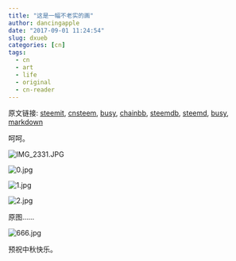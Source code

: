 ```yaml
---
title: "这是一幅不老实的画"
author: dancingapple
date: "2017-09-01 11:24:54"
slug: dxueb
categories: [cn]
tags: 
  - cn
  - art
  - life
  - original
  - cn-reader
---
```


原文链接: [steemit](https://steemit.com), [cnsteem](https://cnsteem.com), [busy](https://busy.org), [chainbb](https://chainbb.com), [steemdb](https://steemdb.com), [steemd](https://steemd.com), [busy](https://busy.org), [markdown](https://raw.githubusercontent.com/pzhaonet/steem_dancingapple/master/content/post/dxueb.md)

呵呵。

![IMG_2331.JPG](https://steemitimages.com/DQmaan4pQoF668cdsaxgt8Ygr4Eoby4oqrTaYDUuMbmS8Cw/IMG_2331.JPG)

![0.jpg](https://steemitimages.com/DQmcwN3D88tmGRvJx9RY5HZLmRuHZmB5Tb3kBeXSePW8TVQ/0.jpg)

![1.jpg](https://steemitimages.com/DQmaZyP4gVvjw9UeqSz1YHFG82Gfmnjv6ZK9yi5GWxBxtxs/1.jpg)

![2.jpg](https://steemitimages.com/DQmaCmd3sxx68itPfjdw5KuJZ378hvt1co46nu93FcYa5uB/2.jpg)


原图……

![666.jpg](https://steemitimages.com/DQmeQGtrUZhxtMfDpeAa4C5Zw5orEnTQ2yuJAa1MSeA6iHp/666.jpg)

预祝中秋快乐。
